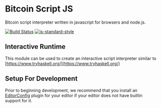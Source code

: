 # Bitcoin Script JS
Bitcoin script interpreter written in javascript for browsers and node.js.

[![Build Status](https://travis-ci.com/JBaczuk/bitcoin-script-js.svg?branch=master)](https://travis-ci.com/JBaczuk/bitcoin-script-js)
[![js-standard-style](https://img.shields.io/badge/code%20style-standard-brightgreen.svg)](http://standardjs.com)

## Interactive Runtime
This module can be used to create an interactive script interpreter similar to [https://www.tryhaskell.org/](https://www.tryhaskell.org/)

## Setup For Development

Prior to beginning development, we recommend that you install an [EditorConfig](https://editorconfig.org/#download) plugin for your editor if your editor does not have builtin support for it.
